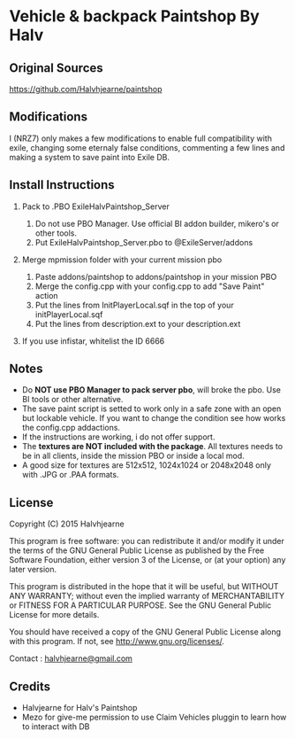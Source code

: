 # Vehicle & backpack Paintshop By Halv


## Original Sources
https://github.com/Halvhjearne/paintshop


## Modifications
I (NRZ7) only makes a few modifications to enable full compatibility with exile, changing some eternaly false conditions, commenting a few lines and making a system to save paint into Exile DB.


## Install Instructions
1. Pack to .PBO ExileHalvPaintshop_Server
	1. Do not use PBO Manager. Use official BI addon builder, mikero's or other tools.
	2. Put ExileHalvPaintshop_Server.pbo to @ExileServer/addons

2. Merge mpmission folder with your current mission pbo
	1. Paste addons/paintshop to addons/paintshop in your mission PBO
	2. Merge the config.cpp with your config.cpp to add "Save Paint" action
	3. Put the lines from InitPlayerLocal.sqf in the top of your initPlayerLocal.sqf
	4. Put the lines from description.ext to your description.ext

3. If you use infistar, whitelist the ID 6666


## Notes
- Do **NOT use PBO Manager to pack server pbo**, will broke the pbo. Use BI tools or other alternative.
- The save paint script is setted to work only in a safe zone with an open but lockable vehicle. If you want to change the condition see how works the config.cpp addactions.
- If the instructions are working, i do not offer support.
- The **textures are NOT included with the package**. All textures needs to be in all clients, inside the mission PBO or inside a local mod.
- A good size for textures are 512x512, 1024x1024 or 2048x2048 only with .JPG or .PAA formats.


## License
Copyright (C) 2015 Halvhjearne

This program is free software: you can redistribute it and/or modify it under the terms of the GNU General Public License as published by the Free Software Foundation, either version 3 of the License, or (at your option) any later version.

This program is distributed in the hope that it will be useful, but WITHOUT ANY WARRANTY; without even the implied warranty of MERCHANTABILITY or FITNESS FOR A PARTICULAR PURPOSE. See the GNU General Public License for more details.

You should have received a copy of the GNU General Public License along with this program. If not, see http://www.gnu.org/licenses/.

Contact : halvhjearne@gmail.com


## Credits

* Halvjearne for Halv's Paintshop
* Mezo for give-me permission to use Claim Vehicles pluggin to learn how to interact with DB
